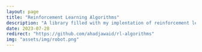 ```yaml
---
layout: page
title: "Reinforcement Learning Algorithms"
description: "A library filled with my implentation of reinforcement learning algorithms."
date: 2023-07-28
redirect: "https://github.com/ahadjawaid/rl-algorithms"
img: "assets/img/robot.png"
---
```

